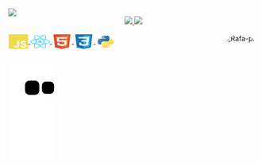 
 <img align="center" src="https://i.im.ge/2022/06/29/u2luN1.png"/>

<div align="center">
  <a href="https://github.com/PolakaOficial">
  <img height="180em" src="https://github-readme-stats.vercel.app/api?username=PolakaOficial&show_icons=true&theme=dracula&include_all_commits=true&count_private=true"/>
  <img height="180em" src="https://github-readme-stats.vercel.app/api/top-langs/?username=PolakaOficial&layout=compact&langs_count=7&theme=dracula"/>
</div>
  <div style="display: inline_block"><br>
  <img align="center" alt="Polaka-Js" height="30" width="40" src="https://raw.githubusercontent.com/devicons/devicon/master/icons/javascript/javascript-plain.svg">
  <img align="center" alt="Polaka-React" height="30" width="40" src="https://raw.githubusercontent.com/devicons/devicon/master/icons/react/react-original.svg">
  <img align="center" alt="Polaka-HTML" height="30" width="40" src="https://raw.githubusercontent.com/devicons/devicon/master/icons/html5/html5-original.svg">
  <img align="center" alt="Polaka-CSS" height="30" width="40" src="https://raw.githubusercontent.com/devicons/devicon/master/icons/css3/css3-original.svg">
  <img align="center" alt="Polaka-Python" height="30" width="40" src="https://raw.githubusercontent.com/devicons/devicon/master/icons/python/python-original.svg">
  <img align="right" alt="Rafa-pic" height="150" style="border-radius:50px;" src="https://media.discordapp.net/attachments/639956127056134178/890373478988013628/Publicacoes_Instagram_1_1.png?width=676&height=676">
</div>
  
  ##
  
<div>
  
   ![Snake animation](https://github.com/rafaballerini/rafaballerini/blob/output/github-contribution-grid-snake.svg)

</div>
